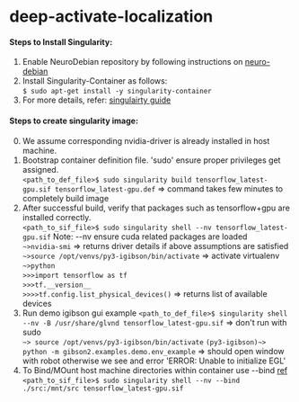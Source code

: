 # deep-activate-localization

#### Steps to Install Singularity:
1. Enable NeuroDebian repository by following instructions on [neuro-debian](http://neuro.debian.net/)
2. Install Singularity-Container as follows: \
    `$ sudo apt-get install -y singularity-container`
3. For more details, refer: [singulairty guide](https://sylabs.io/guides/3.7/user-guide/index.html)

#### Steps to create singularity image:
0. We assume corresponding nvidia-driver is already installed in host machine.
1. Bootstrap container definition file. 'sudo' ensure proper privileges get assigned.\
    `<path_to_def_file>$ sudo singularity build tensorflow_latest-gpu.sif tensorflow_latest-gpu.def` => command takes few minutes to completely build image
2. After successful build, verify that packages such as tensorflow+gpu are installed correctly. \
    `<path_to_sif_file>$ sudo singularity shell --nv tensorflow_latest-gpu.sif`
  Note: --nv ensure cuda related packages are loaded \
    `~>nvidia-smi` => returns driver details if above assumptions are satisfied \
    `~>source /opt/venvs/py3-igibson/bin/activate` => activate virtualenv\
    `~>python` \
    `>>>import tensorflow as tf` \
    `>>>tf.__version__` \
    `>>>>tf.config.list_physical_devices()` => returns list of available devices
3. Run demo igibson gui example
    `<path_to_def_file>$ singularity shell --nv -B /usr/share/glvnd tensorflow_latest-gpu.sif` => don't run with sudo \
    `~> source /opt/venvs/py3-igibson/bin/activate`
    `(py3-igibson)~> python -m gibson2.examples.demo.env_example` => should open window with robot otherwise we see and error 'ERROR: Unable to initialize EGL'
4. To Bind/MOunt host machine directories within container use --bind [ref](https://sylabs.io/guides/3.0/user-guide/bind_paths_and_mounts.html)\
    `<path_to_sif_file>$ sudo singularity shell --nv --bind ./src:/mnt/src tensorflow_latest-gpu.sif`
